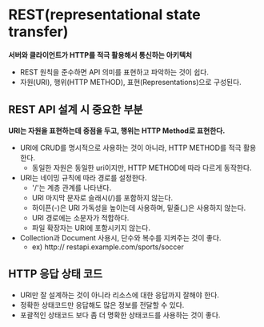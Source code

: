 # REST(representational state transfer)

**서버와 클라이언트가 HTTP를 적극 활용해서 통신하는 아키텍처**

* REST 원칙을 준수하면 API 의미를 표현하고 파악하는 것이 쉽다.
* 자원(URI), 행위(HTTP METHOD), 표현(Representations)으로 구성된다.

## REST API 설계 시 중요한 부분

**URI는 자원을 표현하는데 중점을 두고, 행위는 HTTP Method로 표현한다.**

* URI에 CRUD를 명시적으로 사용하는 것이 아니라, HTTP METHOD를 적극 활용한다.
    * 동일한 자원은 동일한 uri이지만, HTTP METHOD에 따라 다르게 동작한다.
* URI는 네이밍 규칙에 따라 경로를 설정한다.
    * '/'는 계층 관계를 나타낸다.
    * URI 마지막 문자로 슬래시(/)를 포함하지 않는다.
    * 하이픈(-)은 URI 가독성을 높이는데 사용하며, 밑줄(_)은 사용하지 않는다.
    * URI 경로에는 소문자가 적합하다.
    * 파일 확장자는 URI에 포함시키지 않는다.
* Collection과 Document 사용시, 단수와 복수를 지켜주는 것이 좋다.
    * ex) http:// restapi.example.com/sports/soccer

## HTTP 응답 상태 코드

* URI만 잘 설계하는 것이 아니라 리소스에 대한 응답까지 잘해야 한다.
* 정확한 상태코드만 응답해도 많은 정보를 전달할 수 있다.
* 포괄적인 상태코드 보다 좀 더 명확한 상태코드를 사용하는 것이 좋다.
